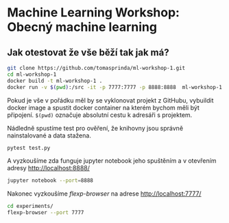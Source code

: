 # Machine Learning Workshop: Obecný machine learning

## Jak otestovat že vše běží tak jak má?
```bash
git clone https://github.com/tomasprinda/ml-workshop-1.git
cd ml-workshop-1
docker build -t ml-workshop-1 .
docker run -v $(pwd):/src -it -p 7777:7777 -p 8888:8888  ml-workshop-1
```
Pokud je vše v pořádku měl by se vyklonovat projekt z GitHubu, vybuildit docker image a spustit docker container na kterém bychom měli být připojení. `$(pwd)` označuje absolutní cestu k adresáři s projektem.

Nádledně spustíme test pro ověření, že knihovny jsou správně nainstalované a data stažena.
```bash
pytest test.py
```

A vyzkoušíme zda funguje jupyter notebook jeho spuštěním a v otevřením adresy [http://localhost:8888/](http://localhost:8888/)
```bash
jupyter notebook --port=8888
```

Nakonec vyzkoušíme *flexp-browser* na adrese [http://localhost:7777/](http://localhost:7777/)
```bash
cd experiments/
flexp-browser --port 7777
```





